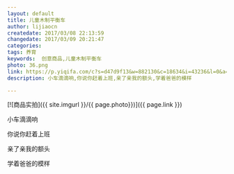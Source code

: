 ```yaml
---
layout: default
title: 儿童木制平衡车
author: lijiaocn
createdate: 2017/03/08 22:13:59
changedate: 2017/03/09 20:21:47
categories:
tags: 养育
keywords:  创意商品,儿童木制平衡车
photo: 36.png
link: https://p.yiqifa.com/c?s=d47d9f13&w=882130&c=18634&i=43236&l=0&a=545091&pf=hwe&e=&t=http://you.163.com/item/detail?id=1070005&_stat_area=mod_4_item_1&_stat_id=1011000&_stat_referer=itemList
description: 小车滴滴响,你说你赶着上班,亲了亲我的额头,学着爸爸的模样

---
```


[![商品实拍]({{ site.imgurl }}/{{ page.photo}})]({{ page.link }})

小车滴滴响

你说你赶着上班

亲了亲我的额头

学着爸爸的模样
